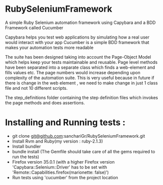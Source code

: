 # RubySeleniumFramework
A simple Ruby Selenium automation framework using Capybara and a BDD Framework called Cucumber

Capybara helps you test web applications by simulating how a real user would interact with your app
Cucumber is a simple BDD framework that makes your automation tests more readable

The suite has been designed taking into account the Page-Object Model which helps keep your tests maintainable and
reusable. Page level methods have been separated into a separate class which finds a web-element and fills values etc.
The page numbers would increase depending upon complexity of the automation suite. This is very useful because
in future if there is change in the web element , we need to make change in just 1 class file and not 10 different scripts.

The step_definitions folder containing the step definition files which invokes the page methods and does assertions.

# Installing and Running tests :
- git clone git@github.com:sanchariGr/RubySeleniumFramework.git
- Install Rvm and Ruby(my version : ruby-2.1.3)
- Install bundler
- bundle install (The Gemfile should take care of all the gems required to run the tests)
- Firefox version 35.0.1
(with a higher Firefox version 'Capybara::Selenium::Driver' has to be set with 'Remote::Capabilities.firefox(marionette: false)')
- Run tests using 'cucumber' from the project location


